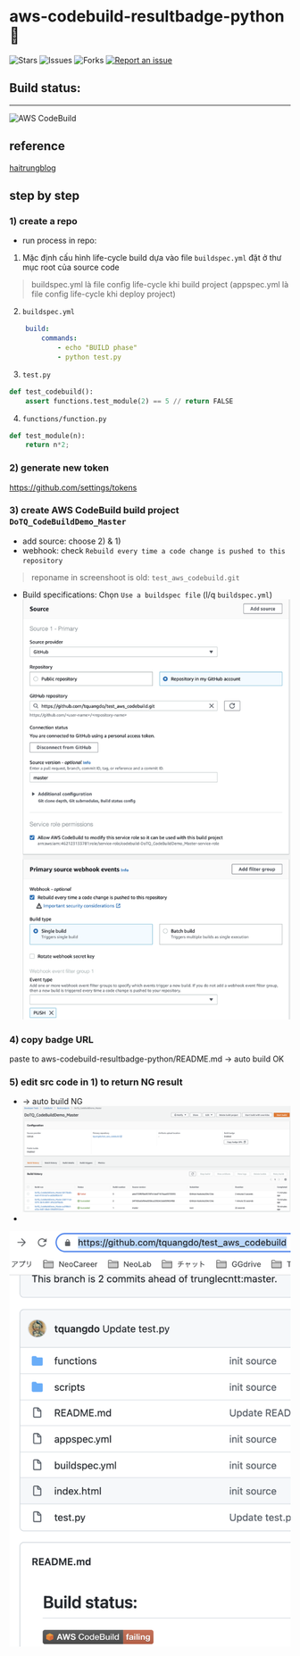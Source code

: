 # aws-codebuild-resultbadge-python 🐳

![Stars](https://img.shields.io/github/stars/tquangdo/aws-codebuild-resultbadge-python?color=f05340)
![Issues](https://img.shields.io/github/issues/tquangdo/aws-codebuild-resultbadge-python?color=f05340)
![Forks](https://img.shields.io/github/forks/tquangdo/aws-codebuild-resultbadge-python?color=f05340)
[![Report an issue](https://img.shields.io/badge/Support-Issues-green)](https://github.com/tquangdo/aws-codebuild-resultbadge-python/issues/new)

## Build status:
---
![AWS CodeBuild](https://codebuild.us-east-1.amazonaws.com/badges?uuid=eyJlbmNyeXB0ZWREYXRhIjoicFVrMUcvME5ueUhLbmNKZ0pzaTR1RGNxOEZIbFpES1NWZElDd1pGZWxRUGNLeHc3NTRQR052cnA4UCt1dUZ3ZnB0YWgvZnBybjJOSjhXRDQxYWtuZGpzPSIsIml2UGFyYW1ldGVyU3BlYyI6IkhCMExWMENWZDVqUlNVNGYiLCJtYXRlcmlhbFNldFNlcmlhbCI6MX0%3D&branch=master)

## reference
[haitrungblog](https://haitrung.net/ci-task-voi-github-va-aws-codebuild/)

## step by step
### 1) create a repo
+ run process in repo:
1. Mặc định cấu hình life-cycle build dựa vào file `buildspec.yml` đặt ở thư mục root của source code
> buildspec.yml là file config life-cycle khi build project (appspec.yml là file config life-cycle khi deploy project)
2. `buildspec.yml`
```yml
    build:
        commands:
            - echo "BUILD phase"
            - python test.py
```
3. `test.py`
```py
def test_codebuild():
    assert functions.test_module(2) == 5 // return FALSE
```
4. `functions/function.py`
```py
def test_module(n):
    return n*2; 
```

### 2) generate new token
https://github.com/settings/tokens 

### 3) create AWS CodeBuild build project `DoTQ_CodeBuildDemo_Master`
+ add source: choose 2) & 1)
+ webhook: check `Rebuild every time a code change is pushed to this repository`
> reponame in screenshoot is old: `test_aws_codebuild.git`
+ Build specifications: Chọn `Use a buildspec file` (l/q `buildspec.yml`)
![codebuild](screenshots/codebuild.png)

### 4) copy badge URL
paste to  aws-codebuild-resultbadge-python/README.md → auto build OK

### 5) edit src code in 1) to return NG result
+ → auto build NG
![codebuildng](screenshots/codebuildng.png)
+
![badgeng](screenshots/badgeng.png)
